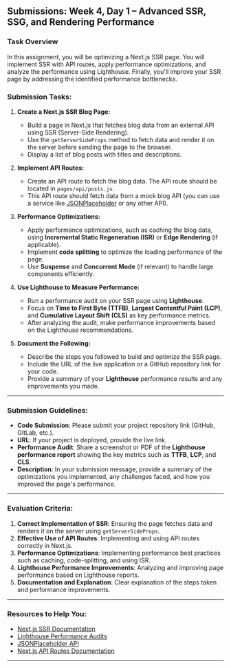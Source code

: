 
## **Submissions: Week 4, Day 1 – Advanced SSR, SSG, and Rendering Performance**

### **Task Overview**
In this assignment, you will be optimizing a Next.js SSR page. You will implement SSR with API routes, apply performance optimizations, and analyze the performance using Lighthouse. Finally, you'll improve your SSR page by addressing the identified performance bottlenecks.

### **Submission Tasks:**
1. **Create a Next.js SSR Blog Page:**
   - Build a page in Next.js that fetches blog data from an external API using SSR (Server-Side Rendering).
   - Use the `getServerSideProps` method to fetch data and render it on the server before sending the page to the browser.
   - Display a list of blog posts with titles and descriptions.

2. **Implement API Routes:**
   - Create an API route to fetch the blog data. The API route should be located in `pages/api/posts.js`.
   - This API route should fetch data from a mock blog API (you can use a service like [JSONPlaceholder](https://jsonplaceholder.typicode.com/) or any other API).

3. **Performance Optimizations:**
   - Apply performance optimizations, such as caching the blog data, using **Incremental Static Regeneration (ISR)** or **Edge Rendering** (if applicable).
   - Implement **code splitting** to optimize the loading performance of the page.
   - Use **Suspense** and **Concurrent Mode** (if relevant) to handle large components efficiently.

4. **Use Lighthouse to Measure Performance:**
   - Run a performance audit on your SSR page using **Lighthouse**.
   - Focus on **Time to First Byte (TTFB)**, **Largest Contentful Paint (LCP)**, and **Cumulative Layout Shift (CLS)** as key performance metrics.
   - After analyzing the audit, make performance improvements based on the Lighthouse recommendations.

5. **Document the Following:**
   - Describe the steps you followed to build and optimize the SSR page.
   - Include the URL of the live application or a GitHub repository link for your code.
   - Provide a summary of your **Lighthouse** performance results and any improvements you made.

---

### **Submission Guidelines:**

- **Code Submission**: Please submit your project repository link (GitHub, GitLab, etc.).
- **URL**: If your project is deployed, provide the live link.
- **Performance Audit**: Share a screenshot or PDF of the **Lighthouse performance report** showing the key metrics such as **TTFB**, **LCP**, and **CLS**.
- **Description**: In your submission message, provide a summary of the optimizations you implemented, any challenges faced, and how you improved the page's performance.

---

### **Evaluation Criteria:**
1. **Correct Implementation of SSR**: Ensuring the page fetches data and renders it on the server using `getServerSideProps`.
2. **Effective Use of API Routes**: Implementing and using API routes correctly in Next.js.
3. **Performance Optimizations**: Implementing performance best practices such as caching, code-splitting, and using ISR.
4. **Lighthouse Performance Improvements**: Analyzing and improving page performance based on Lighthouse reports.
5. **Documentation and Explanation**: Clear explanation of the steps taken and performance improvements.

---

### **Resources to Help You**:
- [Next.js SSR Documentation](https://nextjs.org/docs/basic-features/pages#server-side-rendering)
- [Lighthouse Performance Audits](https://developers.google.com/web/tools/lighthouse)
- [JSONPlaceholder API](https://jsonplaceholder.typicode.com/)
- [Next.js API Routes Documentation](https://nextjs.org/docs/api-routes/introduction)

---
